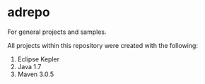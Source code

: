 adrepo
======

For general projects and samples.

All projects within this repository were created with the following:

1) Eclipse Kepler
2) Java 1.7
3) Maven 3.0.5

